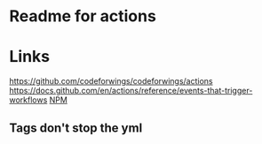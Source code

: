 # Readme for actions

# Links
https://github.com/codeforwings/codeforwings/actions
https://docs.github.com/en/actions/reference/events-that-trigger-workflows
[NPM](https://www.npmjs.com/package/codeforwings)

## Tags don't stop the yml
